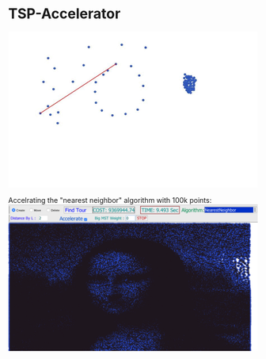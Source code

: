 # TSP-Accelerator

![](TSPAccelerator.gif)

Accelrating the "nearest neighbor" algorithm with 100k points:
![](monalisa.png)
